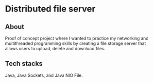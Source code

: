 # Distributed file server

## About

Proof of concept project where I wanted to practice my networking and multithreaded programming skills
by creating a file storage server that allows users to upload, delete and download files. 

## Tech stacks
Java, Java Sockets, and Java NIO File.